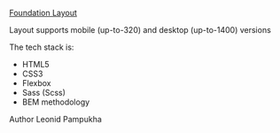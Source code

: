 [Foundation Layout](https://pampukhaleo.github.io/foundation-layout/)

Layout supports mobile (up-to-320) and desktop (up-to-1400) versions

The tech stack is:
- HTML5
- CSS3
- Flexbox
- Sass (Scss)
- BEM methodology

Author
Leonid Pampukha